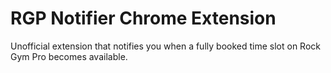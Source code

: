 # RGP Notifier Chrome Extension

Unofficial extension that notifies you when a fully booked time slot on Rock Gym Pro becomes available.

